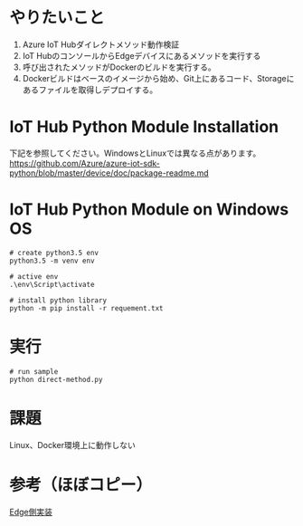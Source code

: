 # やりたいこと
1. Azure IoT Hubダイレクトメソッド動作検証
2. IoT HubのコンソールからEdgeデバイスにあるメソッドを実行する
3. 呼び出されたメソッドがDockerのビルドを実行する。
4. Dockerビルドはベースのイメージから始め、Git上にあるコード、Storageにあるファイルを取得しデプロイする。

# IoT Hub Python Module Installation
下記を参照してください。WindowsとLinuxでは異なる点があります。<br/>
https://github.com/Azure/azure-iot-sdk-python/blob/master/device/doc/package-readme.md

# IoT Hub Python Module on Windows OS

```
# create python3.5 env
python3.5 -m venv env

# active env
.\env\Script\activate

# install python library
python -m pip install -r requement.txt

```
# 実行

```
# run sample
python direct-method.py
```

# 課題
Linux、Docker環境上に動作しない

# 参考（ほぼコピー）
[Edge側実装](
https://docs.microsoft.com/ja-jp/azure/iot-hub/iot-hub-python-python-device-management-get-started#create-a-simulated-device-app)

